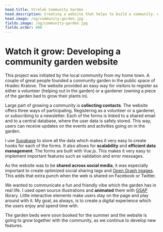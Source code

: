 ```yaml
---
head.title: Strelak Community Garden
head.description: Creating a website that helps to build a community. A heartwarming work.
head.image: /og/community-garden.jpg
fields.image: /og/community-garden.jpg
fields.order: 400
---
```


# Watch it grow: Developing a community garden website

This project was initiated by the local community from my home town. A couple of great people founded a community garden in the public space of Hradec Kralove. The website provided an easy way for visitors to register as either a volunteer (helping out in the garden) or a gardener (owning a piece of the garden bed to grow their plants in).

Large part of growing a community is **collecting contacts**. The website offers three ways of participating. Registering as a volunteer or a gardener, or subscribing to a newsletter. Each of the forms is linked to a shared email and to a central database, where the user data is safely stored. This way, users can receive updates on the events and activities going on in the garden.

I use [Supabase](https://supabase.com/) to store all the data which makes it very easy to create hooks for each of the forms. It also allows for **scalability** and **efficient data management**. The forms are built with Vue.js. This makes it very easy to implement important features such as validation and error messages.

As the website was to be **shared across social media**, it was especially important to create optimized social sharing tags and [Open Graph images](https://css-tricks.com/essential-meta-tags-social-media/). This adds that extra punch when the web is shared on Facebook or Twitter.

We wanted to communicate a fun and friendly vibe which the garden has in real life. I used open source illustrations and **animated** them with [GSAP](https://greensock.com/) library. Little interactive elements make users stay on the page and play around with it. My goal, as always, is to create a digital experience which the users enjoy and spend time with.

The garden beds were soon booked for the summer and the website is going to grow together with the community, as we continue to develop new features.
